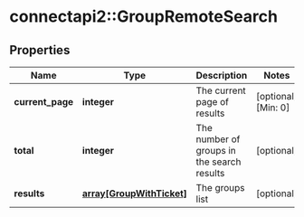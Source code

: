 # connectapi2::GroupRemoteSearch


## Properties
Name | Type | Description | Notes
------------ | ------------- | ------------- | -------------
**current_page** | **integer** | The current page of results | [optional] [Min: 0] 
**total** | **integer** | The number of groups in the search results | [optional] 
**results** | [**array[GroupWithTicket]**](GroupWithTicket.md) | The groups list | [optional] 


